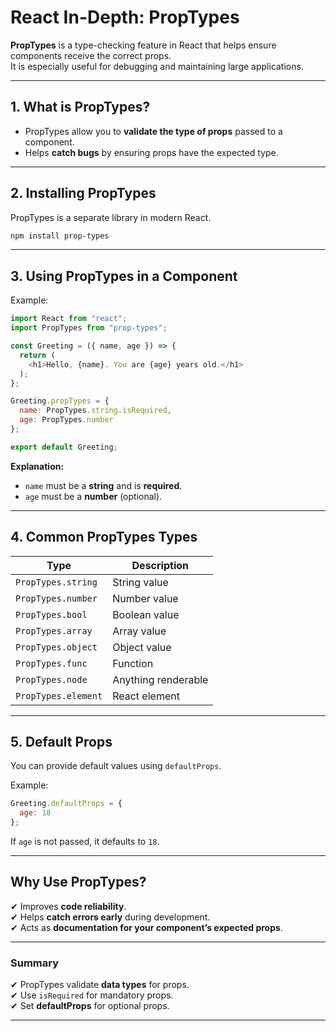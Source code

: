 
# React In-Depth: PropTypes

**PropTypes** is a type-checking feature in React that helps ensure components receive the correct props.  
It is especially useful for debugging and maintaining large applications.

---

## **1. What is PropTypes?**
- PropTypes allow you to **validate the type of props** passed to a component.
- Helps **catch bugs** by ensuring props have the expected type.

---

## **2. Installing PropTypes**
PropTypes is a separate library in modern React.
```bash
npm install prop-types
```

---

## **3. Using PropTypes in a Component**
Example:
```javascript
import React from "react";
import PropTypes from "prop-types";

const Greeting = ({ name, age }) => {
  return (
    <h1>Hello, {name}. You are {age} years old.</h1>
  );
};

Greeting.propTypes = {
  name: PropTypes.string.isRequired,
  age: PropTypes.number
};

export default Greeting;
```

**Explanation:**
- `name` must be a **string** and is **required**.
- `age` must be a **number** (optional).

---

## **4. Common PropTypes Types**
| Type          | Description                  |
|---------------|------------------------------|
| `PropTypes.string` | String value            |
| `PropTypes.number` | Number value            |
| `PropTypes.bool`   | Boolean value           |
| `PropTypes.array`  | Array value             |
| `PropTypes.object` | Object value            |
| `PropTypes.func`   | Function                |
| `PropTypes.node`   | Anything renderable     |
| `PropTypes.element`| React element           |

---

## **5. Default Props**
You can provide default values using `defaultProps`.

Example:
```javascript
Greeting.defaultProps = {
  age: 18
};
```

If `age` is not passed, it defaults to `18`.

---

##  **Why Use PropTypes?**
✔ Improves **code reliability**.  
✔ Helps **catch errors early** during development.  
✔ Acts as **documentation for your component’s expected props**.

---

###  Summary
✔ PropTypes validate **data types** for props.  
✔ Use `isRequired` for mandatory props.  
✔ Set **defaultProps** for optional props.

---
